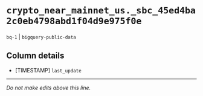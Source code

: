 # `crypto_near_mainnet_us._sbc_45ed4ba2c0eb4798abd1f04d9e975f0e`
`bq-1` | `bigquery-public-data`

## Column details
* [TIMESTAMP] `last_update`

-------------------------------------------------------------------------------
*Do not make edits above this line.*
